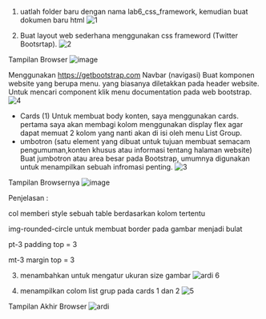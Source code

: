 1. uatlah folder baru dengan nama lab6_css_framework, kemudian buat dokumen baru html
![1](https://user-images.githubusercontent.com/101852867/164955821-1faaaff1-b09d-4765-bc66-ed1e95e70ca9.png)

2. Buat layout web sederhana menggunakan css frameword (Twitter Bootsrtap).
![2](https://user-images.githubusercontent.com/101852867/164955838-cb9371d3-6627-4628-8e28-bb4c292b9fb7.png)

Tampilan Browser
![image](https://user-images.githubusercontent.com/101852867/164955846-b7b83b7e-8dee-4c30-b373-e4f14f78d621.png)

Menggunakan https://getbootstrap.com Navbar (navigasi) Buat komponen website yang berupa menu. yang biasanya diletakkan pada header website. Untuk mencari component klik menu documentation pada web bootstrap.
![4](https://user-images.githubusercontent.com/101852867/164955948-60affd82-ac26-40e2-9a9d-1cd3b4fe5608.png)

- Cards (1) Untuk membuat body konten, saya menggunakan cards. pertama saya akan membagi kolom menggunakan display flex agar dapat memuat 2 kolom yang nanti akan di isi oleh menu List Group.
- umbotron (satu element yang dibuat untuk tujuan membuat semacam pengumuman,konten khusus atau informasi tentang halaman website) Buat jumbotron atau area besar pada Bootstrap, umumnya digunakan untuk menampilkan sebuah infromasi penting.
![3](https://user-images.githubusercontent.com/101852867/164955893-bcc41033-a502-4205-99fe-a84abd4ee771.png)

Tampilan Browsernya
![image](https://user-images.githubusercontent.com/101852867/164955954-cd9af0de-1492-4ad4-967b-39f209e4900f.png)

Penjelasan :

col memberi style sebuah table berdasarkan kolom tertentu

img-rounded-circle untuk membuat border pada gambar menjadi bulat

pt-3 padding top = 3

mt-3 margin top = 3

3. menambahkan untuk mengatur ukuran size gambar 
![ardi 6](https://user-images.githubusercontent.com/101821904/164956301-1390ace9-852c-4432-a6e4-7ea644f5a9c0.png)


4. menampilkan colom list grup pada cards 1 dan 2 
![5](https://user-images.githubusercontent.com/101852867/164956033-4efedd3d-7272-448c-bed1-16a29aeecf0d.png)

Tampilan Akhir Browser
![ardi](https://user-images.githubusercontent.com/101821904/164956281-abc05f1b-c95f-4c6d-aaac-8ec114048c2a.png)

